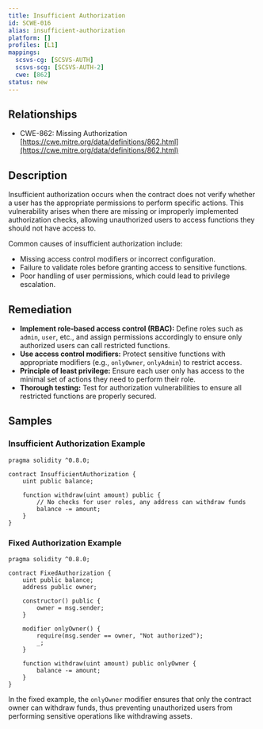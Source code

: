 ```yaml
---
title: Insufficient Authorization
id: SCWE-016
alias: insufficient-authorization
platform: []
profiles: [L1]
mappings:
  scsvs-cg: [SCSVS-AUTH]
  scsvs-scg: [SCSVS-AUTH-2]
  cwe: [862]
status: new
---
```


## Relationships
- CWE-862: Missing Authorization
  [https://cwe.mitre.org/data/definitions/862.html](https://cwe.mitre.org/data/definitions/862.html)

## Description
Insufficient authorization occurs when the contract does not verify whether a user has the appropriate permissions to perform specific actions. This vulnerability arises when there are missing or improperly implemented authorization checks, allowing unauthorized users to access functions they should not have access to.

Common causes of insufficient authorization include:
- Missing access control modifiers or incorrect configuration.
- Failure to validate roles before granting access to sensitive functions.
- Poor handling of user permissions, which could lead to privilege escalation.

## Remediation
- **Implement role-based access control (RBAC):** Define roles such as `admin`, `user`, etc., and assign permissions accordingly to ensure only authorized users can call restricted functions.
- **Use access control modifiers:** Protect sensitive functions with appropriate modifiers (e.g., `onlyOwner`, `onlyAdmin`) to restrict access.
- **Principle of least privilege:** Ensure each user only has access to the minimal set of actions they need to perform their role.
- **Thorough testing:** Test for authorization vulnerabilities to ensure all restricted functions are properly secured.

## Samples

### Insufficient Authorization Example

```solidity
pragma solidity ^0.8.0;

contract InsufficientAuthorization {
    uint public balance;

    function withdraw(uint amount) public {
        // No checks for user roles, any address can withdraw funds
        balance -= amount;
    }
}
```

### Fixed Authorization Example
```solidity
pragma solidity ^0.8.0;

contract FixedAuthorization {
    uint public balance;
    address public owner;

    constructor() public {
        owner = msg.sender;
    }

    modifier onlyOwner() {
        require(msg.sender == owner, "Not authorized");
        _;
    }

    function withdraw(uint amount) public onlyOwner {
        balance -= amount;
    }
}

```
In the fixed example, the `onlyOwner` modifier ensures that only the contract owner can withdraw funds, thus preventing unauthorized users from performing sensitive operations like withdrawing assets.



